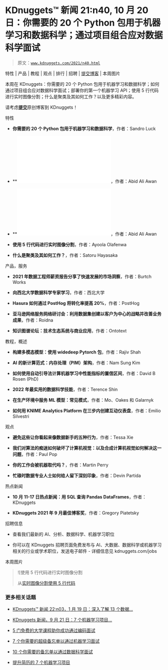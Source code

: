 # KDnuggets™ 新闻 21:n40, 10 月 20 日：你需要的 20 个 Python 包用于机器学习和数据科学；通过项目组合应对数据科学面试

> 原文：[`www.kdnuggets.com/2021/n40.html`](https://www.kdnuggets.com/2021/n40.html)

特性 | 产品 | 教程 | 观点 | 排行 | 招聘 | [提交博客](https://www.kdnuggets.com/news/submissions.html) | 本周图片

本周在 KDnuggets：你需要的 20 个 Python 包用于机器学习和数据科学；如何通过项目组合应对数据科学面试；部署你的第一个机器学习 API；使用 5 行代码进行实时图像分割；什么是聚类及其如何工作？以及更多精彩内容。

请考虑[**提交**](https://www.kdnuggets.com/news/submissions.html)原创博客到 KDnuggets！

特性

+   **你需要的 20 个 Python 包用于机器学习和数据科学**，作者：Sandro Luck

+   **![银色博客如何通过项目组合应对数据科学面试**](img/ace-data-science-interview-portfolio-projects.html)，作者：Abid Ali Awan

+   **![银色博客部署你的第一个机器学习 API**](img/deploying-first-machine-learning-api.html)，作者：Abid Ali Awan

+   **使用 5 行代码进行实时图像分割**，作者：Ayoola Olafenwa

+   **什么是聚类及其如何工作？**，作者：Satoru Hayasaka

产品，服务

+   **2021 年数据工程师薪资报告分享了快速发展的市场洞察**，作者：Burtch Works

+   **向西北大学数据科学专家学习**，作者：西北大学

+   **Hasura 如何通过 PostHog 将转化率提高 20%**，作者：PostHog

+   **亚马逊网络服务网络研讨会：利用数据集创建以客户为中心的战略并改善业务成果**，作者：Roidna

+   **知识图谱论坛：技术生态系统与商业应用**，作者：Ontotext

教程，概述

+   **构建多模态模型：使用 widedeep Pytorch 包**，作者：Rajiv Shah

+   **AI 的新计算范式：内存处理（PIM）架构**，作者：Nam Sung Kim

+   **如何使用自动引导法计算机器学习中性能指标的置信区间**，作者：David B Rosen (PhD)

+   **2022 年最实用的数据科学技能**，作者：Terence Shin

+   **在生产环境中服务 ML 模型：常见模式**，作者：Mo、Oakes 和 Galarnyk

+   **如何用 KNIME Analytics Platform 在三步内创建互动仪表盘**，作者：Emilio Silvestri

观点

+   **避免这些让你看起来像数据新手的五种行为**，作者：Tessa Xie

+   **我们对算法的痴迷如何破坏了计算机视觉：以及合成计算机视觉如何解决这一问题**，作者：Paul Pop

+   **你的工作会被机器取代吗？**，作者：Martin Perry

+   **忙碌时数据专业人士如何给人留下深刻印象**，作者：Devin Partida

热点新闻

+   **10 月 11-17 日热点新闻：用 SQL 查询 Pandas DataFrames**，作者：KDnuggets

+   **KDnuggets 2021 年 9 月最佳博客奖**，作者：Gregory Piatetsky

招聘信息

+   查看我们最新的 AI、分析、数据科学、机器学习职位

+   你可以在 KDnuggets 招聘页面免费发布与 AI、大数据、数据科学或机器学习相关的行业或学术职位，发送电子邮件 - 详细信息见 kdnuggets.com/jobs

本周图片

> ![使用 5 行代码进行实时图像分割
> 
> 从[实时图像分割使用 5 行代码](https://www.kdnuggets.com/2021/10/real-time-image-segmentation-5-lines-code.html)

### 更多相关话题

+   [KDnuggets™ 新闻 22:n03，1 月 19 日：深入了解 13 个数据…](https://www.kdnuggets.com/2022/n03.html)

+   [KDnuggets 新闻，9 月 21 日：7 个机器学习项目…](https://www.kdnuggets.com/2022/n37.html)

+   [5 门免费的大学课程助你成功通过编码面试](https://www.kdnuggets.com/5-free-university-courses-to-ace-coding-interviews)

+   [7 个你需要的超级备忘单以通过机器学习面试](https://www.kdnuggets.com/2022/12/7-super-cheat-sheets-need-ace-machine-learning-interview.html)

+   [10 个你需要的备忘单以通过数据科学面试](https://www.kdnuggets.com/2022/10/10-cheat-sheets-need-ace-data-science-interview.html)

+   [提升简历的 7 个机器学习项目](https://www.kdnuggets.com/2022/09/7-machine-learning-portfolio-projects-boost-resume.html)
